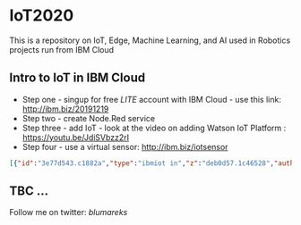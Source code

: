 # IoT2020
This is a repository on IoT, Edge, Machine Learning, and AI used in Robotics projects run from IBM Cloud

## Intro to IoT in IBM Cloud
- Step one - singup for free *LITE* account with IBM Cloud - use this link: http://ibm.biz/20191219
- Step two - create Node.Red service
- Step three - add IoT - look at the video on adding Watson IoT Platform : https://youtu.be/JdiSVbzz2rI
- Step four - use a virtual sensor: http://ibm.biz/iotsensor

```json
[{"id":"3e77d543.c1882a","type":"ibmiot in","z":"deb0d57.1c46528","authentication":"quickstart","apiKey":"","inputType":"evt","logicalInterface":"","ruleId":"","deviceId":"","applicationId":"","deviceType":"+","eventType":"+","commandType":"","format":"json","name":"IBM IoT App In","service":"quickstart","allDevices":false,"allApplications":false,"allDeviceTypes":true,"allLogicalInterfaces":false,"allEvents":true,"allCommands":false,"allFormats":false,"qos":"0","x":100,"y":400,"wires":[["ae0082ac.51ff8","c0c482df.3f3b8"]]},{"id":"ae0082ac.51ff8","type":"function","z":"deb0d57.1c46528","name":"temp","func":"return {payload:msg.payload.d.temp};","outputs":1,"x":290,"y":400,"wires":[["ff6ad0d9.00953"]]},{"id":"ff6ad0d9.00953","type":"switch","z":"deb0d57.1c46528","name":"temp thresh","property":"payload","propertyType":"msg","rules":[{"t":"lte","v":"38","vt":"str"},{"t":"gt","v":"38","vt":"str"}],"checkall":"true","repair":false,"outputs":2,"x":450,"y":400,"wires":[["80621eff.7f9de"],["8e1706a.f71e8f8"]]},{"id":"5dad02b7.a252fc","type":"debug","z":"deb0d57.1c46528","name":"cpu status","active":true,"complete":"false","x":790,"y":400,"wires":[]},{"id":"c0c482df.3f3b8","type":"debug","z":"deb0d57.1c46528","name":"device data","active":false,"tosidebar":true,"console":false,"complete":"true","x":310,"y":480,"wires":[]},{"id":"80621eff.7f9de","type":"template","z":"deb0d57.1c46528","name":"safe","template":"Temperature ({{payload}}) within safe limits","x":610,"y":380,"wires":[["5dad02b7.a252fc"]]},{"id":"8e1706a.f71e8f8","type":"template","z":"deb0d57.1c46528","name":"danger","field":"payload","fieldType":"msg","syntax":"mustache","template":"Temperature ({{payload}}) critical! Watch out for health of a hamster!!!","x":620,"y":420,"wires":[["5dad02b7.a252fc"]]},{"id":"7926c7b2.86d938","type":"comment","z":"deb0d57.1c46528","name":"Temperature Monitor","info":"","x":110,"y":300,"wires":[]},{"id":"188a5e87.e775a1","type":"comment","z":"deb0d57.1c46528","name":"Configure source","info":"","x":100,"y":360,"wires":[]}]
```

## TBC ...

Follow me on twitter: *blumareks*
